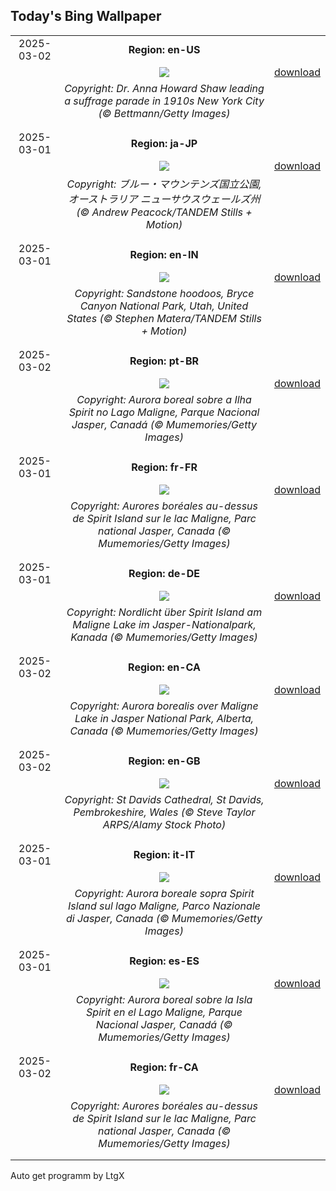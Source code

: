 ## Today's Bing Wallpaper
|      |      |      |
| :----: | :----: | :----: |
|2025-03-02|**Region: en-US**||
||![](https://www.bing.com/th?id=OHR.SuffragetteCity_EN-US2883743791_UHD.jpg&pid=hp&w=1152&h=648&rs=1&c=4)| [download](https://www.bing.com/th?id=OHR.SuffragetteCity_EN-US2883743791_UHD.jpg)|
||*Copyright: Dr. Anna Howard Shaw leading a suffrage parade in 1910s New York City (© Bettmann/Getty Images)*
||
|||
|2025-03-01|**Region: ja-JP**||
||![](https://www.bing.com/th?id=OHR.EucalyptusForest_JA-JP1746182669_UHD.jpg&pid=hp&w=1152&h=648&rs=1&c=4)| [download](https://www.bing.com/th?id=OHR.EucalyptusForest_JA-JP1746182669_UHD.jpg)|
||*Copyright: ブルー・マウンテンズ国立公園, オーストラリア ニューサウスウェールズ州 (© Andrew Peacock/TANDEM Stills + Motion)*
||
|||
|2025-03-01|**Region: en-IN**||
||![](https://www.bing.com/th?id=OHR.BryceHoodoos_EN-IN9126700951_UHD.jpg&pid=hp&w=1152&h=648&rs=1&c=4)| [download](https://www.bing.com/th?id=OHR.BryceHoodoos_EN-IN9126700951_UHD.jpg)|
||*Copyright: Sandstone hoodoos, Bryce Canyon National Park, Utah, United States (© Stephen Matera/TANDEM Stills + Motion)*
||
|||
|2025-03-02|**Region: pt-BR**||
||![](https://www.bing.com/th?id=OHR.MaligneLakeJasper_PT-BR9833593341_UHD.jpg&pid=hp&w=1152&h=648&rs=1&c=4)| [download](https://www.bing.com/th?id=OHR.MaligneLakeJasper_PT-BR9833593341_UHD.jpg)|
||*Copyright: Aurora boreal sobre a Ilha Spirit no Lago Maligne, Parque Nacional Jasper, Canadá (© Mumemories/Getty Images)*
||
|||
|2025-03-01|**Region: fr-FR**||
||![](https://www.bing.com/th?id=OHR.MaligneLakeJasper_FR-FR2308232847_UHD.jpg&pid=hp&w=1152&h=648&rs=1&c=4)| [download](https://www.bing.com/th?id=OHR.MaligneLakeJasper_FR-FR2308232847_UHD.jpg)|
||*Copyright: Aurores boréales au-dessus de Spirit Island sur le lac Maligne, Parc national Jasper, Canada (© Mumemories/Getty Images)*
||
|||
|2025-03-01|**Region: de-DE**||
||![](https://www.bing.com/th?id=OHR.MaligneLakeJasper_DE-DE5640949329_UHD.jpg&pid=hp&w=1152&h=648&rs=1&c=4)| [download](https://www.bing.com/th?id=OHR.MaligneLakeJasper_DE-DE5640949329_UHD.jpg)|
||*Copyright: Nordlicht über Spirit Island am Maligne Lake im Jasper-Nationalpark, Kanada (© Mumemories/Getty Images)*
||
|||
|2025-03-02|**Region: en-CA**||
||![](https://www.bing.com/th?id=OHR.MaligneLakeJasper_EN-CA0802451019_UHD.jpg&pid=hp&w=1152&h=648&rs=1&c=4)| [download](https://www.bing.com/th?id=OHR.MaligneLakeJasper_EN-CA0802451019_UHD.jpg)|
||*Copyright: Aurora borealis over Maligne Lake in Jasper National Park, Alberta, Canada (© Mumemories/Getty Images)*
||
|||
|2025-03-02|**Region: en-GB**||
||![](https://www.bing.com/th?id=OHR.DavidsCathedralGB_EN-GB8444575423_UHD.jpg&pid=hp&w=1152&h=648&rs=1&c=4)| [download](https://www.bing.com/th?id=OHR.DavidsCathedralGB_EN-GB8444575423_UHD.jpg)|
||*Copyright: St Davids Cathedral, St Davids, Pembrokeshire, Wales (© Steve Taylor ARPS/Alamy Stock Photo)*
||
|||
|2025-03-01|**Region: it-IT**||
||![](https://www.bing.com/th?id=OHR.MaligneLakeJasper_IT-IT4481289877_UHD.jpg&pid=hp&w=1152&h=648&rs=1&c=4)| [download](https://www.bing.com/th?id=OHR.MaligneLakeJasper_IT-IT4481289877_UHD.jpg)|
||*Copyright: Aurora boreale sopra Spirit Island sul lago Maligne, Parco Nazionale di Jasper, Canada (© Mumemories/Getty Images)*
||
|||
|2025-03-01|**Region: es-ES**||
||![](https://www.bing.com/th?id=OHR.MaligneLakeJasper_ES-ES6288170690_UHD.jpg&pid=hp&w=1152&h=648&rs=1&c=4)| [download](https://www.bing.com/th?id=OHR.MaligneLakeJasper_ES-ES6288170690_UHD.jpg)|
||*Copyright: Aurora boreal sobre la Isla Spirit en el Lago Maligne, Parque Nacional Jasper, Canadá (© Mumemories/Getty Images)*
||
|||
|2025-03-02|**Region: fr-CA**||
||![](https://www.bing.com/th?id=OHR.MaligneLakeJasper_FR-CA2655670114_UHD.jpg&pid=hp&w=1152&h=648&rs=1&c=4)| [download](https://www.bing.com/th?id=OHR.MaligneLakeJasper_FR-CA2655670114_UHD.jpg)|
||*Copyright: Aurores boréales au-dessus de Spirit Island sur le lac Maligne, Parc national Jasper, Canada (© Mumemories/Getty Images)*
||
|||

Auto get programm by LtgX
